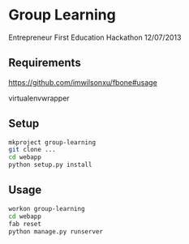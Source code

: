 Group Learning
==============

Entrepreneur First Education Hackathon 12/07/2013


Requirements
------------

https://github.com/imwilsonxu/fbone#usage

virtualenvwrapper


Setup
-----

```sh
mkproject group-learning
git clone ...
cd webapp
python setup.py install
```

Usage
-----

```sh
workon group-learning
cd webapp
fab reset
python manage.py runserver
```